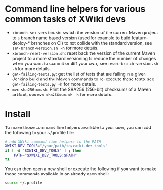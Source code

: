 # Command line helpers for various common tasks of XWiki devs

* `xbranch-set-version.sh`: switch the version of the current Maven project to a branch name based version (used for example to build feature-deploy-* branches on CI) to not collide with the standard version, see `set-branch-version.sh -h` for more details.
* `xbranch-reset-version.sh`: reset back the version of the current Maven project to a more standard versioning to reduce the number of changes when you want to commit or diff your own, see `reset-branch-version.sh -h` for more details.
* `get-failing-tests.py`: get the list of tests that are failing in a given Jenkins build and the Maven commands to 
  re-execute these tests, see `get-failing-tests.py -h` for more details.
* `mvn-sha256sum.sh`: Print the SHA256 (256-bit) checksums of a Maven artifact, see `mvn-sha256sum.sh -h` for more details.

# Install

To make those command line helpers available to your user, you can add the following to your ~/.profile file:

```bash
# add XWiki command line helpers to the PATH
XWIKI_DEV_TOOLS="/your/path/to/xwiki-dev-tools"
if [ -d "$XWIKI_DEV_TOOLS" ] ; then
    PATH="$XWIKI_DEV_TOOLS:$PATH"
fi
```

You can then open a new shell or execute the following if you want to make those commands available in an already open shell:

```bash
source ~/.profile
```
